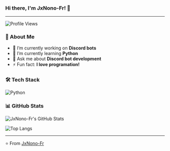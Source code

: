 ### Hi there, I'm JxNono-Fr! 👋

---

![Profile Views](https://komarev.com/ghpvc/?username=JxNono-Fr&color=blue)

### 🚀 About Me

- 🔭 I’m currently working on **Discord bots**
- 🌱 I’m currently learning **Python**
- 💬 Ask me about **Discord bot development**
- ⚡ Fun fact: **I love programation!**

### 🛠 Tech Stack

![Python](https://img.shields.io/badge/Python-3776AB?style=for-the-badge&logo=python&logoColor=white)

### 📊 GitHub Stats

![JxNono-Fr's GitHub Stats](https://github-readme-stats.vercel.app/api?username=JxNono-Fr&show_icons=true&theme=blueberry)

![Top Langs](https://github-readme-stats.vercel.app/api/top-langs/?username=JxNono-Fr&layout=compact&theme=blueberry)

---

⭐️ From [JxNono-Fr](https://github.com/JxNono-Fr)
<!---
JxNono-Fr/JxNono-Fr is a ✨ special ✨ repository because its `README.md` (this file) appears on your GitHub profile.
You can click the Preview link to take a look at your changes.
--->
